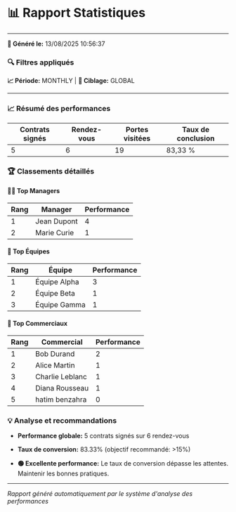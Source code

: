 # 📊 Rapport Statistiques


---

**📅 Généré le:** 13/08/2025 10:56:37


### 🔍 Filtres appliqués

**📈 Période:** MONTHLY | **🎯 Ciblage:** GLOBAL


---


### 📈 Résumé des performances

| Contrats signés | Rendez-vous | Portes visitées | Taux de conclusion |
| --- | --- | --- | --- |
| 5 | 6 | 19 | 83,33 % |


### 🏆 Classements détaillés


#### 👨‍💼 Top Managers

| Rang | Manager | Performance |
| --- | --- | --- |
| 1 | Jean Dupont | 4 |
| 2 | Marie Curie | 1 |


#### 🏢 Top Équipes

| Rang | Équipe | Performance |
| --- | --- | --- |
| 1 | Équipe Alpha | 3 |
| 2 | Équipe Beta | 1 |
| 3 | Équipe Gamma | 1 |


#### 👥 Top Commerciaux

| Rang | Commercial | Performance |
| --- | --- | --- |
| 1 | Bob Durand | 2 |
| 2 | Alice Martin | 1 |
| 3 | Charlie Leblanc | 1 |
| 4 | Diana Rousseau | 1 |
| 5 | hatim benzahra | 0 |


### 💡 Analyse et recommandations

- **Performance globale:** 5 contrats signés sur 6 rendez-vous

- **Taux de conversion:** 83.33% (objectif recommandé: >15%)

- **🟢 Excellente performance:** Le taux de conversion dépasse les attentes. Maintenir les bonnes pratiques.


---

*Rapport généré automatiquement par le système d'analyse des performances*